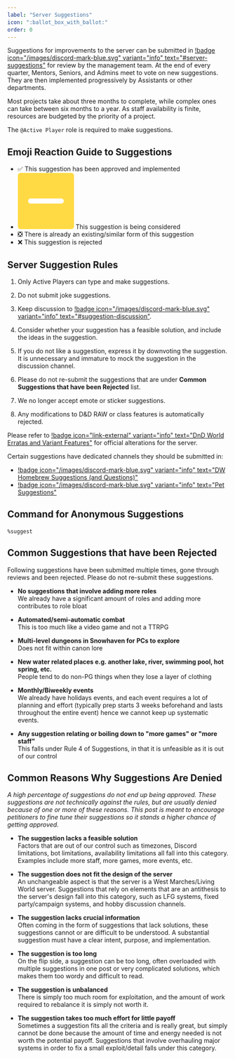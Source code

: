 ```yaml
---
label: "Server Suggestions"
icon: ":ballot_box_with_ballot:"
order: 0
---
```

<style>
h1:before { 
  content: "🗳️ ";
}
</style>

Suggestions for improvements to the server can be submitted in [!badge icon="/images/discord-mark-blue.svg" variant="info" text="#server-suggestions"](https://discord.com/channels/512870694883950598/537506014883217419) for review by the management team. At the end of every quarter, Mentors, Seniors, and Admins meet to vote on new suggestions. They are then implemented progressively by Assistants or other departments.

Most projects take about three months to complete, while complex ones can take between six months to a year. As staff availability is finite, resources are budgeted by the priority of a project.

The `@Active Player` role is required to make suggestions.

## Emoji Reaction Guide to Suggestions

- ✅ This suggestion has been approved and implemented
- <img class="emoji" src="/images/emoji-pending.webp"> This suggestion is being considered
- ❎ There is already an existing/similar form of this suggestion
- ❌ This suggestion is rejected

## Server Suggestion Rules

1) Only Active Players can type and make suggestions.

2) Do not submit joke suggestions.

3) Keep discussion to [!badge icon="/images/discord-mark-blue.svg" variant="info" text="#suggestion-discussion"](https://discord.com/channels/512870694883950598/579855797928853515).

4) Consider whether your suggestion has a feasible solution, and include the ideas in the suggestion.

5) If you do not like a suggestion, express it by downvoting the suggestion. It is unnecessary and immature to mock the suggestion in the discussion channel.

6) Please do not re-submit the suggestions that are under **Common Suggestions that have been Rejected** list.

7) We no longer accept emote or sticker suggestions.

8) Any modifications to D&D RAW or class features is automatically rejected.

Please refer to [!badge icon="link-external" variant="info" text="DnD World Erratas and Variant Features"](https://docs.google.com/document/d/1n3h5AUgzscyKRJgFIDQkMuLbnl87oOfj4HUalVySXCo/) for official alterations for the server.

Certain suggestions have dedicated channels they should be submitted in:
- [!badge icon="/images/discord-mark-blue.svg" variant="info" text="DW ⁠Homebrew Suggestions (and Questions)"](https://discord.com/channels/512870694883950598/1128795701900476508)
- [!badge icon="/images/discord-mark-blue.svg" variant="info" text="Pet Suggestions"](https://discord.com/channels/512870694883950598/1166423032743608420)

## Command for Anonymous Suggestions

```
%suggest
```

## Common Suggestions that have been Rejected

Following suggestions have been submitted multiple times, gone through reviews and been rejected. Please do not re-submit these suggestions.

- **No suggestions that involve adding more roles**<br>We already have a significant amount of roles and adding more contributes to role bloat

- **Automated/semi-automatic combat**<br>This is too much like a video game and not a TTRPG

- **Multi-level dungeons in Snowhaven for PCs to explore**<br>Does not fit within canon lore

- **New water related places e.g. another lake, river, swimming pool, hot spring, etc.**<br>People tend to do non-PG things when they lose a layer of clothing

- **Monthly/Biweekly events**<br>We already have holidays events, and each event requires a lot of planning and effort (typically prep starts 3 weeks beforehand and lasts throughout the entire event) hence we cannot keep up systematic events.

- **Any suggestion relating or boiling down to "more games" or "more staff"**<br>This falls under Rule 4 of Suggestions, in that it is unfeasible as it is out of our control

## Common Reasons Why Suggestions Are Denied

*A high percentage of suggestions do not end up being approved. These suggestions are not technically against the rules, but are usually denied because of one or more of these reasons. This post is meant to encourage petitioners to fine tune their suggestions so it stands a higher chance of getting approved.*

- **The suggestion lacks a feasible solution**<br>Factors that are out of our control such as timezones, Discord limitations, bot limitations, availability limitations all fall into this category. Examples include more staff, more games, more events, etc.

- **The suggestion does not fit the design of the server**<br>An unchangeable aspect is that the server is a West Marches/Living World server. Suggestions that rely on elements that are an antithesis to the server's design fall into this category, such as LFG systems, fixed party/campaign systems, and hobby discussion channels.

- **The suggestion lacks crucial information**<br>Often coming in the form of suggestions that lack solutions, these suggestions cannot or are difficult to be understood. A substantial suggestion must have a clear intent, purpose, and implementation.

- **The suggestion is too long**<br>On the flip side, a suggestion can be too long, often overloaded with multiple suggestions in one post or very complicated solutions, which makes them too wordy and difficult to read. 

- **The suggestion is unbalanced**<br>There is simply too much room for exploitation, and the amount of work required to rebalance it is simply not worth it.

- **The suggestion takes too much effort for little payoff**<br>Sometimes a suggestion fits all the criteria and is really great, but simply cannot be done because the amount of time and energy needed is not worth the potential payoff. Suggestions that involve overhauling major systems in order to fix a small exploit/detail falls under this category. 